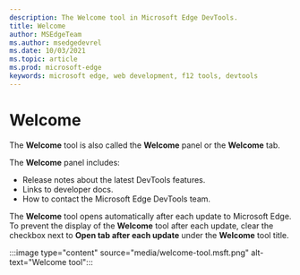 ```yaml
---
description: The Welcome tool in Microsoft Edge DevTools.
title: Welcome
author: MSEdgeTeam
ms.author: msedgedevrel
ms.date: 10/03/2021
ms.topic: article
ms.prod: microsoft-edge
keywords: microsoft edge, web development, f12 tools, devtools
---
```

# Welcome

The **Welcome** tool is also called the **Welcome** panel or the **Welcome** tab.

The **Welcome** panel includes:

*   Release notes about the latest DevTools features.
*   Links to developer docs.
*   How to contact the Microsoft Edge DevTools team.

The **Welcome** tool opens automatically after each update to Microsoft Edge.  To prevent the display of the **Welcome** tool after each update, clear the checkbox next to **Open tab after each update** under the **Welcome** tool title.

:::image type="content" source="media/welcome-tool.msft.png" alt-text="Welcome tool":::


<!-- ====================================================================== -->
<!-- ## See also -->

